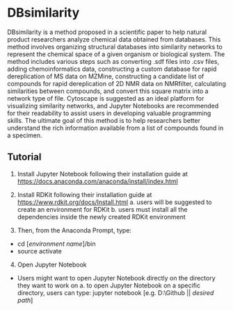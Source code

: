 # DBsimilarity

DBsimilarity is a method proposed in a scientific paper to help natural product researchers analyze chemical data obtained from databases. This method involves organizing structural databases into similarity networks to represent the chemical space of a given organism or biological system. The method includes various steps such as converting .sdf files into .csv files, adding chemoinformatics data, constructing a custom database for rapid dereplication of MS data on MZMine, constructing a candidate list of compounds for rapid dereplication of 2D NMR data on NMRfilter, calculating similarities between compounds, and convert this square matrix into a network type of file. Cytoscape is suggested as an ideal platform for visualizing similarity networks, and Jupyter Notebooks are recommended for their readability to assist users in developing valuable programming skills. The ultimate goal of this method is to help researchers better understand the rich information available from a list of compounds found in a specimen. 


## Tutorial
1. Install Jupyter Notebook following their installation guide at https://docs.anaconda.com/anaconda/install/index.html

2. Install RDKit following their installation guide at https://www.rdkit.org/docs/Install.html
  a. users will be suggested to create an environment for RDKit
  b. users must install all the dependencies inside the newly created RDKit environment

3. Then, from the Anaconda Prompt, type: 
  * cd [_environment name_]/bin
  * source activate
  
4. Open Jupyter Notebook 
  * Users might want to open Jupyter Notebook directly on the directory they want to work on
  a. to open Jupyter Notebook on a specific directory, users can type: jupyter notebook [e.g. D:\Github || _desired path_]
